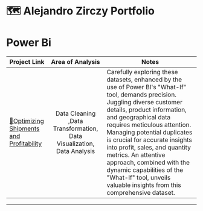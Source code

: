 # 🗺 Alejandro Zirczy Portfolio


# Power Bi

| Project Link | <center>Area of Analysis<center>| <center>Notes</center> | 
|---|---|---|
| [🛒Optimizing Shipments and Profitability](https://github.com/alezirczy/Power-Bi-Projects/blob/main/Optimizing%20Shipments%20and%20Profitability.md)| <center>Data Cleaning ,Data Transformation, Data Visualization, Data Analysis </center>  |Carefully exploring these datasets, enhanced by the use of Power BI's "What-If" tool, demands precision. Juggling diverse customer details, product information, and geographical data requires meticulous attention. Managing potential duplicates is crucial for accurate insights into profit, sales, and quantity metrics. An attentive approach, combined with the dynamic capabilities of the "What-If" tool, unveils valuable insights from this comprehensive dataset.








***
